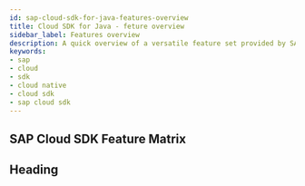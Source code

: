 ```yaml
---
id: sap-cloud-sdk-for-java-features-overview
title: Cloud SDK for Java - feture overview
sidebar_label: Features overview
description: A quick overview of a versatile feature set provided by SAP Cloud SDK for extending and building App on to of SAP eco-system of products and services.
keywords:
- sap
- cloud
- sdk
- cloud native
- cloud sdk
- sap cloud sdk
---
```


## SAP Cloud SDK Feature Matrix


## Heading
